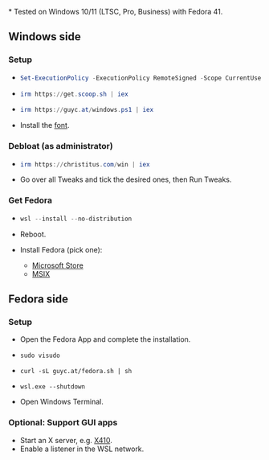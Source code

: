 \* Tested on Windows 10/11 (LTSC, Pro, Business) with Fedora 41.

## Windows side

### Setup

- ```powershell
  Set-ExecutionPolicy -ExecutionPolicy RemoteSigned -Scope CurrentUser
  ```

- ```powershell
  irm https://get.scoop.sh | iex
  ```

- ```powershell
  irm https://guyc.at/windows.ps1 | iex
  ```

- Install the [font](./Assets/JuliaMono/).

### Debloat (as administrator)

- ```powershell
  irm https://christitus.com/win | iex
  ```

- Go over all Tweaks and tick the desired ones, then Run Tweaks.

### Get Fedora

- ```powershell
  wsl --install --no-distribution
  ```

- Reboot.

- Install Fedora (pick one):
  - [Microsoft Store](https://apps.microsoft.com/detail/9npcp8drchsn)
  - [MSIX](https://github.com/VSWSL/Fedora-WSL/releases/tag/v41.0.1.0)

## Fedora side

### Setup

- Open the Fedora App and complete the installation.

- ```shell
  sudo visudo
  ```

- ```shell
  curl -sL guyc.at/fedora.sh | sh
  ```

- ```shell
  wsl.exe --shutdown
  ```

- Open Windows Terminal.

### Optional: Support GUI apps

- Start an X server, e.g. [X410](https://x410.dev/download/).
- Enable a listener in the WSL network.
